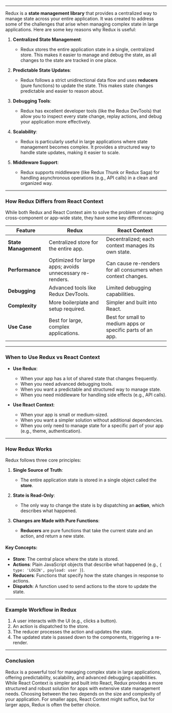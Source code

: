 
---

Redux is a **state management library** that provides a centralized way to manage state across your entire application. It was created to address some of the challenges that arise when managing complex state in large applications. Here are some key reasons why Redux is useful:

1. **Centralized State Management**:
   - Redux stores the entire application state in a single, centralized store. This makes it easier to manage and debug the state, as all changes to the state are tracked in one place.

2. **Predictable State Updates**:
   - Redux follows a strict unidirectional data flow and uses **reducers** (pure functions) to update the state. This makes state changes predictable and easier to reason about.

3. **Debugging Tools**:
   - Redux has excellent developer tools (like the Redux DevTools) that allow you to inspect every state change, replay actions, and debug your application more effectively.

4. **Scalability**:
   - Redux is particularly useful in large applications where state management becomes complex. It provides a structured way to handle state updates, making it easier to scale.

5. **Middleware Support**:
   - Redux supports middleware (like Redux Thunk or Redux Saga) for handling asynchronous operations (e.g., API calls) in a clean and organized way.

---

### **How Redux Differs from React Context**
While both Redux and React Context aim to solve the problem of managing cross-component or app-wide state, they have some key differences:

| Feature                  | Redux                                  | React Context                          |
|--------------------------|----------------------------------------|----------------------------------------|
| **State Management**     | Centralized store for the entire app.  | Decentralized; each context manages its own state. |
| **Performance**          | Optimized for large apps; avoids unnecessary re-renders. | Can cause re-renders for all consumers when context changes. |
| **Debugging**            | Advanced tools like Redux DevTools.    | Limited debugging capabilities.        |
| **Complexity**           | More boilerplate and setup required.   | Simpler and built into React.          |
| **Use Case**             | Best for large, complex applications.  | Best for small to medium apps or specific parts of an app. |

---

### **When to Use Redux vs React Context**
- **Use Redux**:
  - When your app has a lot of shared state that changes frequently.
  - When you need advanced debugging tools.
  - When you want a predictable and structured way to manage state.
  - When you need middleware for handling side effects (e.g., API calls).

- **Use React Context**:
  - When your app is small or medium-sized.
  - When you want a simpler solution without additional dependencies.
  - When you only need to manage state for a specific part of your app (e.g., theme, authentication).

---

### **How Redux Works**
Redux follows three core principles:
1. **Single Source of Truth**:
   - The entire application state is stored in a single object called the **store**.

2. **State is Read-Only**:
   - The only way to change the state is by dispatching an **action**, which describes what happened.

3. **Changes are Made with Pure Functions**:
   - **Reducers** are pure functions that take the current state and an action, and return a new state.

#### Key Concepts:
- **Store**: The central place where the state is stored.
- **Actions**: Plain JavaScript objects that describe what happened (e.g., `{ type: 'LOGIN', payload: user }`).
- **Reducers**: Functions that specify how the state changes in response to actions.
- **Dispatch**: A function used to send actions to the store to update the state.

---

### **Example Workflow in Redux**
1. A user interacts with the UI (e.g., clicks a button).
2. An action is dispatched to the store.
3. The reducer processes the action and updates the state.
4. The updated state is passed down to the components, triggering a re-render.

---

### **Conclusion**
Redux is a powerful tool for managing complex state in large applications, offering predictability, scalability, and advanced debugging capabilities. While React Context is simpler and built into React, Redux provides a more structured and robust solution for apps with extensive state management needs. Choosing between the two depends on the size and complexity of your application. For smaller apps, React Context might suffice, but for larger apps, Redux is often the better choice.